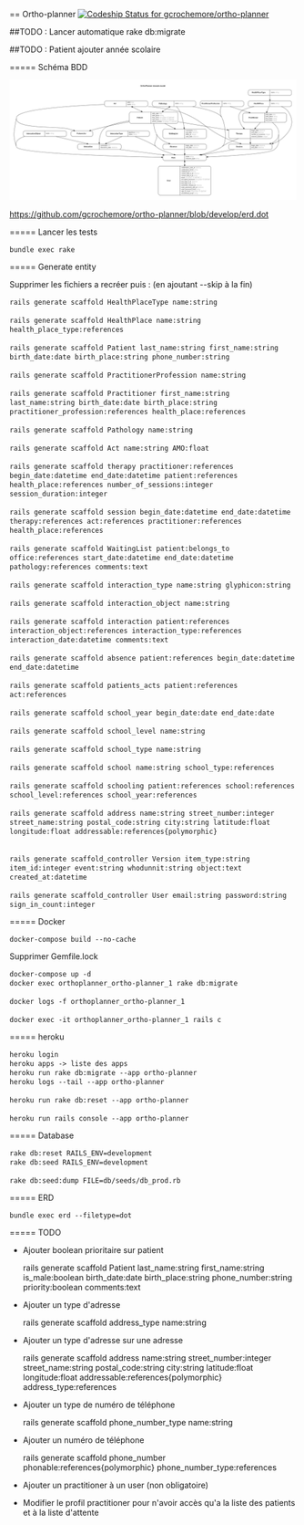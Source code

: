 == Ortho-planner [ ![Codeship Status for gcrochemore/ortho-planner](https://app.codeship.com/projects/864f9480-ac05-0134-ca14-2656ee888b62/status?branch=master)](https://app.codeship.com/projects/192362)

##TODO : Lancer automatique rake db:migrate

##TODO : Patient ajouter année scolaire

===== Schéma BDD

![Schéma BDD](https://github.com/gcrochemore/ortho-planner/blob/develop/erd.png "Schéma BDD")


https://github.com/gcrochemore/ortho-planner/blob/develop/erd.dot

===== Lancer les tests
	
	bundle exec rake

===== Generate entity

Supprimer les fichiers a recréer puis : (en ajoutant --skip à la fin)

	rails generate scaffold HealthPlaceType name:string 

	rails generate scaffold HealthPlace name:string health_place_type:references

	rails generate scaffold Patient last_name:string first_name:string birth_date:date birth_place:string phone_number:string

	rails generate scaffold PractitionerProfession name:string

	rails generate scaffold Practitioner first_name:string last_name:string birth_date:date birth_place:string practitioner_profession:references health_place:references

	rails generate scaffold Pathology name:string

	rails generate scaffold Act name:string AMO:float

	rails generate scaffold therapy practitioner:references begin_date:datetime end_date:datetime patient:references health_place:references number_of_sessions:integer session_duration:integer

	rails generate scaffold session begin_date:datetime end_date:datetime therapy:references act:references practitioner:references health_place:references

	rails generate scaffold WaitingList patient:belongs_to office:references start_date:datetime end_date:datetime pathology:references comments:text

	rails generate scaffold interaction_type name:string glyphicon:string

	rails generate scaffold interaction_object name:string

	rails generate scaffold interaction patient:references interaction_object:references interaction_type:references interaction_date:datetime comments:text

	rails generate scaffold absence patient:references begin_date:datetime end_date:datetime

	rails generate scaffold patients_acts patient:references act:references

	rails generate scaffold school_year begin_date:date end_date:date

	rails generate scaffold school_level name:string

	rails generate scaffold school_type name:string

	rails generate scaffold school name:string school_type:references

	rails generate scaffold schooling patient:references school:references school_level:references school_year:references

	rails generate scaffold address name:string street_number:integer street_name:string postal_code:string city:string latitude:float longitude:float addressable:references{polymorphic}


	rails generate scaffold_controller Version item_type:string item_id:integer event:string whodunnit:string object:text created_at:datetime

	rails generate scaffold_controller User email:string password:string sign_in_count:integer


===== Docker

	docker-compose build --no-cache

Supprimer Gemfile.lock

	docker-compose up -d
	docker exec orthoplanner_ortho-planner_1 rake db:migrate

	docker logs -f orthoplanner_ortho-planner_1

	docker exec -it orthoplanner_ortho-planner_1 rails c

===== heroku

	heroku login
	heroku apps -> liste des apps
	heroku run rake db:migrate --app ortho-planner
	heroku logs --tail --app ortho-planner

	heroku run rake db:reset --app ortho-planner

	heroku run rails console --app ortho-planner


===== Database 

	rake db:reset RAILS_ENV=development
	rake db:seed RAILS_ENV=development

	rake db:seed:dump FILE=db/seeds/db_prod.rb

===== ERD

	bundle exec erd --filetype=dot

===== TODO

* Ajouter boolean prioritaire sur patient

	rails generate scaffold Patient last_name:string first_name:string is_male:boolean birth_date:date birth_place:string phone_number:string priority:boolean comments:text

* Ajouter un type d'adresse

	rails generate scaffold address_type name:string

* Ajouter un type d'adresse sur une adresse

	rails generate scaffold address name:string street_number:integer street_name:string postal_code:string city:string latitude:float longitude:float addressable:references{polymorphic} address_type:references

* Ajouter un type de numéro de téléphone

	rails generate scaffold phone_number_type name:string

* Ajouter un numéro de téléphone

	rails generate scaffold phone_number phonable:references{polymorphic} phone_number_type:references

* Ajouter un practitioner à un user (non obligatoire)

* Modifier le profil practitioner pour n'avoir accès qu'a la liste des patients et à la liste d'attente
